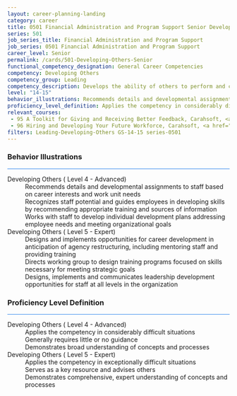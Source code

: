 ```yaml
---
layout: career-planning-landing
category: career
title: 0501 Financial Administration and Program Support Senior Developing Others
series: 501
job_series_title: Financial Administration and Program Support
job_series: 0501 Financial Administration and Program Support
career_level: Senior
permalink: /cards/501-Developing-Others-Senior
functional_competency_designation: General Career Competencies
competency: Developing Others
competency_group: Leading
competency_description: Develops the ability of others to perform and contribute to the organization
level: "14-15"
behavior_illustrations: Recommends details and developmental assignments to staff based on career interests and work unit needs ? Recognizes staff potential and guides employees in developing skills by recommending appropriate training and sources of information ? Works with staff to develop individual development plans addressing employee needs and meeting organizational goals ? Designs and implements opportunities for career development in anticipation of agency restructuring, including mentoring staff and providing training ? Directs working group to design training programs focused on skills necessary for meeting strategic goals ? Designs, implements and communicates leadership development opportunities for staff at all levels in the organization
proficiency_level_definition: Applies the competency in considerably difficult situations ? Generally requires little or no guidance ? Demonstrates broad understanding of concepts and processes ? Applies the competency in exceptionally difficult situations ? Serves as a key resource and advises others ? Demonstrates comprehensive, expert understanding of concepts and processes
relevant_courses: 
 - 95 A Toolkit for Giving and Receiving Better Feedback, Carahsoft, <a href="https://www.linkedin.com/learning/a-toolkit-for-giving-and-receiving-better-feedback">https://www.linkedin.com/learning/a-toolkit-for-giving-and-receiving-better-feedback</a>
 - 96 Hiring and Developing Your Future Workforce, Carahsoft, <a href="https://www.linkedin.com/learning/hiring-and-developing-your-future-workforce">https://www.linkedin.com/learning/hiring-and-developing-your-future-workforce</a>
filters: Leading-Developing-Others GS-14-15 series-0501
---
```


<div class="desktop:grid-col-6 margin-y-3">
  <div class="border-top-2 bg-white padding-3 shadow-5 height-full members-hover border-1px button-border border-top-blue radius-lg card-text-color">
    <h3>Behavior Illustrations</h3>
    <hr style="background-color: #2680EB !important;"/>
    <dl class="text-base card-content-color"><dt>Developing Others ( Level 4 - Advanced)</dt><dd>Recommends details and developmental assignments to staff based on career interests and work unit needs </dd><dd> Recognizes staff potential and guides employees in developing skills by recommending appropriate training and sources of information </dd><dd> Works with staff to develop individual development plans addressing employee needs and meeting organizational goals</dd><dt>Developing Others ( Level 5 - Expert)</dt><dd>Designs and implements opportunities for career development in anticipation of agency restructuring, including mentoring staff and providing training </dd><dd> Directs working group to design training programs focused on skills necessary for meeting strategic goals </dd><dd> Designs, implements and communicates leadership development opportunities for staff at all levels in the organization</dd></dl>
  </div>
</div>
<div class="desktop:grid-col-6 margin-y-3">
  <div class="border-top-2 bg-white padding-3 shadow-5 height-full members-hover border-1px button-border border-top-blue radius-lg card-text-color">
    <h3>Proficiency Level Definition</h3>
     <hr style="background-color: #2680EB !important;"/>
    <dl class="text-base card-content-color"><dt>Developing Others ( Level 4 - Advanced)</dt><dd>Applies the competency in considerably difficult situations </dd><dd> Generally requires little or no guidance </dd><dd> Demonstrates broad understanding of concepts and processes</dd><dt>Developing Others ( Level 5 - Expert)</dt><dd>Applies the competency in exceptionally difficult situations </dd><dd> Serves as a key resource and advises others </dd><dd> Demonstrates comprehensive, expert understanding of concepts and processes</dd></dl>
  </div>
</div>